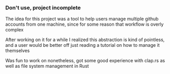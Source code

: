 ### Don't use, project incomplete

The idea for this project was a tool to help users manage multiple github accounts from one machine, since for some reason that workflow is overly complex

After working on it for a while I realized this abstraction is kind of pointless, and a user would be better off just reading a tutorial on how to manage it themselves

Was fun to work on nonetheless, got some good experience with clap.rs as well as file system management in Rust
